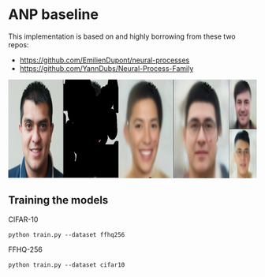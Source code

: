 # ANP baseline

This implementation is based on and highly borrowing from these two repos:
- https://github.com/EmilienDupont/neural-processes
- https://github.com/YannDubs/Neural-Process-Family

<p float="left">
<img src="anp.jpg" height="200px"/>
</p>

## Training the models

CIFAR-10

```
python train.py --dataset ffhq256
```

FFHQ-256

```
python train.py --dataset cifar10
```
